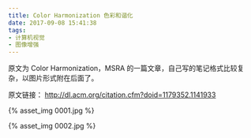 ```yaml
---
title: Color Harmonization 色彩和谐化
date: 2017-09-08 15:41:38
tags:
- 计算机视觉
- 图像增强
---
```


原文为  Color Harmonization，MSRA 的一篇文章，自己写的笔记格式比较复杂，以图片形式附在后面了。

原文链接： http://dl.acm.org/citation.cfm?doid=1179352.1141933

<!-- more -->

{% asset_img 0001.jpg %}

{% asset_img 0002.jpg %}